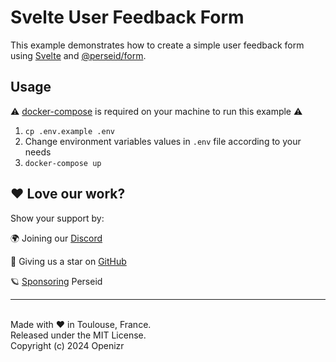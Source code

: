 # Svelte User Feedback Form

This example demonstrates how to create a simple user feedback form using [Svelte](https://svelte.dev/) and [@perseid/form](https://github.com/openizr/perseid/tree/main/packages/form).


## Usage

⚠️ [docker-compose](https://docs.docker.com/compose/) is required on your machine to run this example ⚠️

1. `cp .env.example .env`
2. Change environment variables values in `.env` file according to your needs
3. `docker-compose up`


## ❤️ Love our work?

Show your support by:

🌍 Joining our [Discord](https://discord.com/invite/jsWCRMqM2K)

🌟 Giving us a star on [GitHub](https://github.com/openizr/perseid)

🪐 [Sponsoring](https://github.com/sponsors/openizr) Perseid

----

<br />
Made with ❤️ in Toulouse, France.<br/>
Released under the MIT License.<br/>
Copyright (c) 2024 Openizr<br/>
